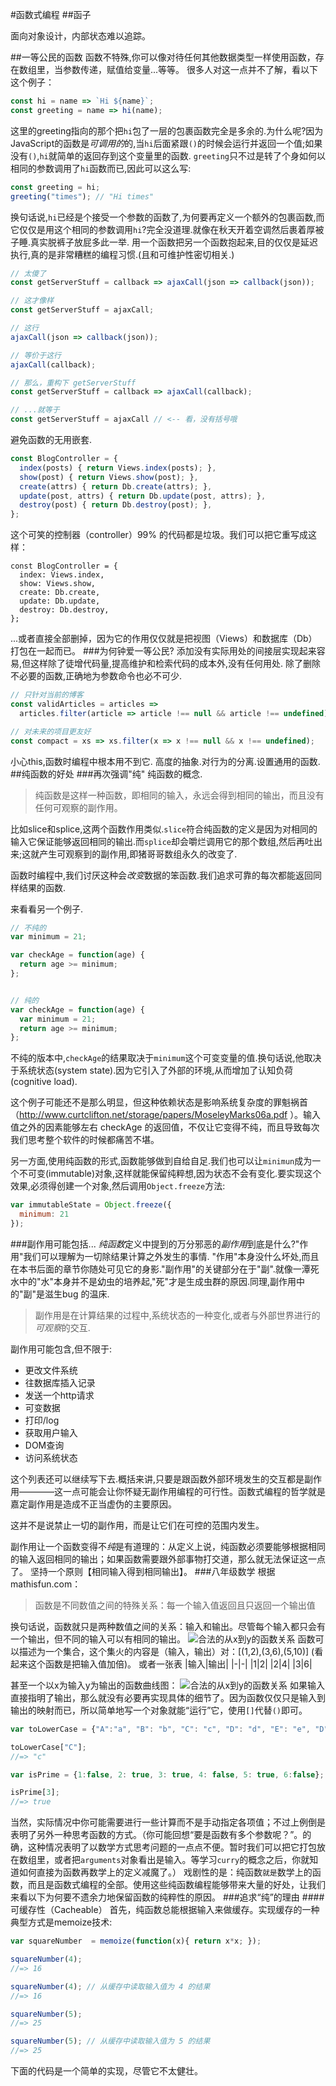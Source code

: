 #函数式编程
##函子

面向对象设计，内部状态难以追踪。

##一等公民的函数
函数不特殊,你可以像对待任何其他数据类型一样使用函数，存在数组里，当参数传递，赋值给变量...等等。
很多人对这一点并不了解，看以下这个例子：
```javascript
const hi = name => `Hi ${name}`;
const greeting = name => hi(name);
```
这里的greeting指向的那个把`hi`包了一层的包裹函数完全是多余的.为什么呢?因为JavaScript的函数是*可调用的*的,当`hi`后面紧跟`()`的时候会运行并返回一个值;如果没有`()`,`hi`就简单的返回存到这个变量里的函数.
`greeting`只不过是转了个身如何以相同的参数调用了`hi`函数而已,因此可以这么写:
```javascript
const greeting = hi;
greeting("times"); // "Hi times"
```
换句话说,`hi`已经是个接受一个参数的函数了,为何要再定义一个额外的包裹函数,而它仅仅是用这个相同的参数调用`hi`?完全没道理.就像在秋天开着空调然后裹着厚被子睡.真实脱裤子放屁多此一举.
用一个函数把另一个函数抱起来,目的仅仅是延迟执行,真的是非常糟糕的编程习惯.(且和可维护性密切相关.)
```javascript
// 太傻了
const getServerStuff = callback => ajaxCall(json => callback(json));

// 这才像样
const getServerStuff = ajaxCall;
```
```javascript
// 这行
ajaxCall(json => callback(json));

// 等价于这行
ajaxCall(callback);

// 那么，重构下 getServerStuff
const getServerStuff = callback => ajaxCall(callback);

// ...就等于
const getServerStuff = ajaxCall // <-- 看，没有括号哦
```
避免函数的无用嵌套.
```javascript
const BlogController = {
  index(posts) { return Views.index(posts); },
  show(post) { return Views.show(post); },
  create(attrs) { return Db.create(attrs); },
  update(post, attrs) { return Db.update(post, attrs); },
  destroy(post) { return Db.destroy(post); },
};
```
这个可笑的控制器（controller）99% 的代码都是垃圾。我们可以把它重写成这样：
```
const BlogController = {
  index: Views.index,
  show: Views.show,
  create: Db.create,
  update: Db.update,
  destroy: Db.destroy,
};
```
...或者直接全部删掉，因为它的作用仅仅就是把视图（Views）和数据库（Db）打包在一起而已。
###为何钟爱一等公民?
添加没有实际用处的间接层实现起来容易,但这样除了徒增代码量,提高维护和检索代码的成本外,没有任何用处.
除了删除不必要的函数,正确地为参数命令也必不可少.
```JavaScript
// 只针对当前的博客
const validArticles = articles =>
  articles.filter(article => article !== null && article !== undefined),

// 对未来的项目更友好
const compact = xs => xs.filter(x => x !== null && x !== undefined);
```
小心this,函数时编程中根本用不到它.
高度的抽象.对行为的分离.设置通用的函数.
##纯函数的好处
###再次强调"纯"
纯函数的概念.
>纯函数是这样一种函数，即相同的输入，永远会得到相同的输出，而且没有任何可观察的副作用。

比如slice和splice,这两个函数作用类似.`slice`符合纯函数的定义是因为对相同的输入它保证能够返回相同的输出.而`splice`却会嚼烂调用它的那个数组,然后再吐出来;这就产生可观察到的副作用,即猪哥哥数组永久的改变了.

函数时编程中,我们讨厌这种会*改变*数据的笨函数.我们追求可靠的每次都能返回同样结果的函数.

来看看另一个例子.
```JavaScript
// 不纯的
var minimum = 21;

var checkAge = function(age) {
  return age >= minimum;
};


// 纯的
var checkAge = function(age) {
  var minimum = 21;
  return age >= minimum;
};
```
不纯的版本中,`checkAge`的结果取决于`minimum`这个可变变量的值.换句话说,他取决于系统状态(system state).因为它引入了外部的环境,从而增加了认知负荷(cognitive load).

这个例子可能还不是那么明显，但这种依赖状态是影响系统复杂度的罪魁祸首（http://www.curtclifton.net/storage/papers/MoseleyMarks06a.pdf ）。输入值之外的因素能够左右 checkAge 的返回值，不仅让它变得不纯，而且导致每次我们思考整个软件的时候都痛苦不堪。

另一方面,使用纯函数的形式,函数能够做到自给自足.我们也可以让`minimun`成为一个不可变(immutable)对象,这样就能保留纯粹想,因为状态不会有变化.要实现这个效果,必须得创建一个对象,然后调用`Object.freeze`方法:
```JavaScript
var immutableState = Object.freeze({
  minimum: 21
});
```
###副作用可能包括...
*纯函数*定义中提到的万分邪恶的*副作用*到底是什么?"作用"我们可以理解为一切除结果计算之外发生的事情.
"作用"本身没什么坏处,而且在本书后面的章节你随处可见它的身影."副作用"的关键部分在于"副".就像一潭死水中的"水"本身并不是幼虫的培养起,"死"才是生成虫群的原因.同理,副作用中的"副"是滋生bug 的温床.
>副作用是在计算结果的过程中,系统状态的一种变化,或者与外部世界进行的*可观察*的交互.

副作用可能包含,但不限于:
- 更改文件系统
- 往数据库插入记录
- 发送一个http请求
- 可变数据
- 打印/log
- 获取用户输入
- DOM查询
- 访问系统状态

这个列表还可以继续写下去.概括来讲,只要是跟函数外部环境发生的交互都是副作用————这一点可能会让你怀疑无副作用编程的可行性。函数式编程的哲学就是嘉定副作用是造成不正当虚伪的主要原因。

这并不是说禁止一切的副作用，而是让它们在可控的范围内发生。

副作用让一个函数变得不*纯*是有道理的：从定义上说，纯函数必须要能够根据相同的输入返回相同的输出；如果函数需要跟外部事物打交道，那么就无法保证这一点了。
坚持一个原则【相同输入得到相同输出】。
###八年级数学
根据mathisfun.com：
>函数是不同数值之间的特殊关系：每一个输入值返回且只返回一个输出值

换句话说，函数就只是两种数值之间的关系：输入和输出。尽管每个输入都只会有一个输出，但不同的输入可以有相同的输出。
![合法的从x到y的函数关系](../img/xToy.png)
函数可以描述为一个集合，这个集火的内容是（输入，输出）对：[(1,2),(3,6),(5,10)] (看起来这个函数是把输入值加倍)。
或者一张表
|输入|输出|
|-|-|
|1|2|
|2|4|
|3|6|

甚至一个以x为输入y为输出的函数曲线图：
![合法的从x到y的函数关系](../img/函数曲线图.png)
如果输入直接指明了输出，那么就没有必要再实现具体的细节了。因为函数仅仅只是输入到输出的映射而已，所以简单地写一个对象就能“运行”它，使用`[]`代替`()`即可。
```JavaScript
var toLowerCase = {"A":"a", "B": "b", "C": "c", "D": "d", "E": "e", "D": "d"};

toLowerCase["C"];
//=> "c"

var isPrime = {1:false, 2: true, 3: true, 4: false, 5: true, 6:false};

isPrime[3];
//=> true
```
当然，实际情况中你可能需要进行一些计算而不是手动指定各项值；不过上例倒是表明了另外一种思考函数的方式。（你可能回想“要是函数有多个参数呢？”。的确，这种情况表明了以数学方式思考问题的一点点不便。暂时我们可以把它打包放在数组里，或者把`arguments`对象看出是输入。等学习`curry`的概念之后，你就知道如何直接为函数再数学上的定义减魔了。）
戏剧性的是：纯函数`就是`数学上的函数，而且是函数式编程的全部。使用这些纯函数编程能够带来大量的好处，让我们来看以下为何要不遗余力地保留函数的纯粹性的原因。
###追求“纯”的理由
####可缓存性（Cacheable）
首先，纯函数总能根据输入来做缓存。实现缓存的一种典型方式是memoize技术:

```javascript
var squareNumber  = memoize(function(x){ return x*x; });

squareNumber(4);
//=> 16

squareNumber(4); // 从缓存中读取输入值为 4 的结果
//=> 16

squareNumber(5);
//=> 25

squareNumber(5); // 从缓存中读取输入值为 5 的结果
//=> 25
```
下面的代码是一个简单的实现，尽管它不太健壮。
```javascript

```

```javascript

```

```javascript

```

```javascript

```
